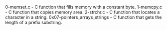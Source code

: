 0-memset.c - C function that fills memory with a constant byte.
1-memcpy.c - C function that copies memory area.
2-strchr.c - C function that locates a character in a string.
0x07-pointers_arrays_strings - C function that gets the length of a prefix substring.
